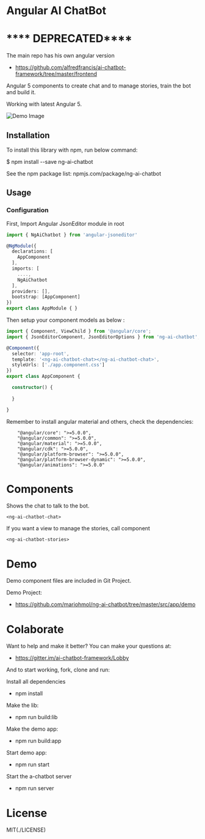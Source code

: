 # Angular AI ChatBot 

# **** DEPRECATED****

The main repo has his own angular version

* https://github.com/alfredfrancis/ai-chatbot-framework/tree/master/frontend

Angular 5 components to create chat and to manage stories, train the bot and build it.

Working with latest Angular 5. 

![Demo Image](/src/assets/print.png)

## Installation

To install this library with npm, run below command:

$ npm install --save ng-ai-chatbot

See the npm package list: npmjs.com/package/ng-ai-chatbot

## Usage

### Configuration

First, Import Angular  JsonEditor module in root

```ts
import { NgAiChatbot } from 'angular-jsoneditor' 

@NgModule({
  declarations: [
    AppComponent
  ],
  imports: [
    ....,
    NgAiChatbot
  ],
  providers: [],
  bootstrap: [AppComponent]
})
export class AppModule { }
```
Then setup your component models as below :

```ts
import { Component, ViewChild } from '@angular/core';
import { JsonEditorComponent, JsonEditorOptions } from 'ng-ai-chatbot';

@Component({
  selector: 'app-root',
  template: '<ng-ai-chatbot-chat></ng-ai-chatbot-chat>',
  styleUrls: ['./app.component.css']
})
export class AppComponent {

  constructor() { 
   
  }

}
```

Remember to install angular material and others, check the dependencies:

``` 
    "@angular/core": ">=5.0.0",
    "@angular/common": ">=5.0.0",
    "@angular/material": ">=5.0.0",
    "@angular/cdk": ">=5.0.0",
    "@angular/platform-browser": ">=5.0.0",
    "@angular/platform-browser-dynamic": ">=5.0.0",
    "@angular/animations": ">=5.0.0" 
```

# Components

Shows the chat to talk to the bot.

`<ng-ai-chatbot-chat>`

If you want a view to manage the stories, call component

`<ng-ai-chatbot-stories>`


# Demo

Demo component files are included in Git Project.

Demo Project:
* https://github.com/mariohmol/ng-ai-chatbot/tree/master/src/app/demo

# Colaborate

Want to help and make it better?
You can make your questions at: 
* https://gitter.im/ai-chatbot-framework/Lobby

And to start working, fork, clone and run:

Install all dependencies

* npm install

Make the lib:

* npm run build:lib

Make the demo app:

* npm run build:app

Start demo app:

* npm run start

Start the a-chatbot server

* npm run server

# License

MIT(./LICENSE)
